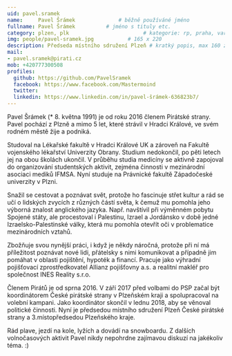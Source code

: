 ```yaml
---
uid: pavel.sramek
name:     Pavel Šrámek      		# běžně používáné jméno
fullname: Pavel Šrámek  		# jméno s tituly etc.
category: plzen, plk                 		# kategorie: rp, praha, vary, hradec, jmk, senat
img: people/pavel-sramek.jpg           # 165 x 220
description: Předseda místního sdružení Plzeň # kratký popis, max 160 znaků
mail:
- pavel.sramek@pirati.cz
mob: +420777300508 
profiles:
  github: https://github.com/PavelSramek
  facebook: https://www.facebook.com/Mastermoind				
  twitter:
  linkedin: https://www.linkedin.com/in/pavel-šrámek-636823b7/ 
---
```


Pavel Šrámek (* 8. května 1991) je od roku 2016 členem Pirátské strany. Pavel pochází z Plzně a mimo 5 let, které strávil v Hradci Králové, ve svém rodném městě žije a podniká.

Studoval na Lékařské fakultě v Hradci Králové UK a zároveň na Fakultě vojenského lékařství Univerzity Obrany. Studium nedokončil, po pěti letech jej na obou školách ukončil. V průběhu studia medicíny se aktivně zapojoval do organizování studentských aktivit, zejména činnosti v mezinárodní asociaci mediků IFMSA. Nyní studuje na Právnické fakultě Západočeské univerzity v Plzni.

Snažil se cestovat a poznávat svět, protože ho fascinuje střet kultur a rád se učí o lidských zvycích z různých částí světa, k čemuž mu pomohla jeho výborná znalost anglického jazyka. Např. navštívil při výměnném pobytu Spojené státy, ale procestoval i Palestinu, Izrael a Jordánsko v době jedné Izraelsko-Palestinské války, která mu pomohla otevřít oči v problematice mezinárodních vztahů.

Zbožňuje svou nynější práci, i když je někdy náročná, protože při ní má příležitost poznávat nové lidi, přátelsky s nimi komunikovat a případně jim pomáhat v oblasti pojištění, hypoték a financí. Pracuje jako výhradní pojišťovací zprostředkovatel Allianz pojišťovny a.s. a realitní makléř pro společnost INES Reality s.r.o.

Členem Pirátů je od sprna 2016. V září 2017 před volbami do PSP začal být koordinátorem České pirátské strany v Plzeňském kraji a spolupracoval na volební kampani. Jako koordinátor skončil v lednu 2018, aby se věnoval politické činnosti. Nyní je předsedou místního sdružení Plzeň České pirátské strany a 3.místopředsedou Plzeňského kraje.

Rád plave, jezdí na kole, lyžích a dovádí na snowboardu. Z dalších volnočasových aktivit Pavel nikdy nepohrdne zajímavou diskuzí na jakékoliv téma. :)
